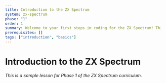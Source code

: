 ```yaml
---
title: Introduction to the ZX Spectrum
system: zx-spectrum
phase: "1"
order: 1
summary: Welcome to your first steps in coding for the ZX Spectrum! This lesson introduces the system and what you'll need to get started.
prerequisites: []
tags: ["introduction", "basics"]
---
```


# Introduction to the ZX Spectrum

*This is a sample lesson for Phase 1 of the ZX Spectrum curriculum.* 